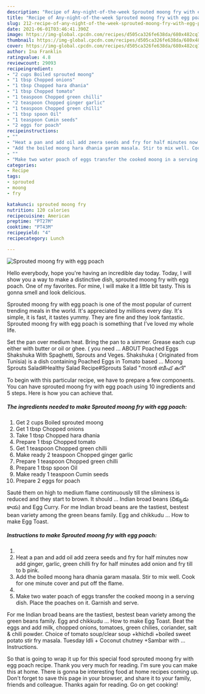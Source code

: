 ```yaml
---
description: "Recipe of Any-night-of-the-week Sprouted moong fry with egg poach"
title: "Recipe of Any-night-of-the-week Sprouted moong fry with egg poach"
slug: 212-recipe-of-any-night-of-the-week-sprouted-moong-fry-with-egg-poach
date: 2021-06-01T03:46:41.390Z
image: https://img-global.cpcdn.com/recipes/d505ca326fe638da/680x482cq70/sprouted-moong-fry-with-egg-poach-recipe-main-photo.jpg
thumbnail: https://img-global.cpcdn.com/recipes/d505ca326fe638da/680x482cq70/sprouted-moong-fry-with-egg-poach-recipe-main-photo.jpg
cover: https://img-global.cpcdn.com/recipes/d505ca326fe638da/680x482cq70/sprouted-moong-fry-with-egg-poach-recipe-main-photo.jpg
author: Ina Franklin
ratingvalue: 4.8
reviewcount: 29093
recipeingredient:
- "2 cups Boiled sprouted moong"
- "1 tbsp Chopped onions"
- "1 tbsp Chopped hara dhania"
- "1 tbsp Chopped tomato"
- "1 teaspoon Chopped green chilli"
- "2 teaspoon Chopped ginger garlic"
- "1 teaspoon Chopped green chilli"
- "1 tbsp spoon Oil"
- "1 teaspoon Cumin seeds"
- "2 eggs for poach"
recipeinstructions:
- ""
- "Heat a pan and add oil add zeera seeds and fry for half minutes now add ginger, garlic, green chilli fry for half minutes add onion and fry till to b pink."
- "Add the boiled moong hara dhania garam masala. Stir to mix well. Cook for one minute cover and put off the flame."
- ""
- "Make two water poach of eggs transfer the cooked moong in a serving dish. Place the poaches on it. Garnish and serve."
categories:
- Recipe
tags:
- sprouted
- moong
- fry

katakunci: sprouted moong fry 
nutrition: 120 calories
recipecuisine: American
preptime: "PT27M"
cooktime: "PT43M"
recipeyield: "4"
recipecategory: Lunch

---
```



![Sprouted moong fry with egg poach](https://img-global.cpcdn.com/recipes/d505ca326fe638da/680x482cq70/sprouted-moong-fry-with-egg-poach-recipe-main-photo.jpg)

Hello everybody, hope you're having an incredible day today. Today, I will show you a way to make a distinctive dish, sprouted moong fry with egg poach. One of my favorites. For mine, I will make it a little bit tasty. This is gonna smell and look delicious.

Sprouted moong fry with egg poach is one of the most popular of current trending meals in the world. It's appreciated by millions every day. It's simple, it is fast, it tastes yummy. They are fine and they look fantastic. Sprouted moong fry with egg poach is something that I've loved my whole life.

Set the pan over medium heat. Bring the pan to a simmer. Grease each cup either with butter or oil or ghee. ( you need … ABOUT Poached Eggs Shakshuka With Spaghetti, Sprouts and Veges. Shakshuka ( Originated from Tunisia) is a dish containing Poached Eggs in Tomato based … Moong Sprouts Salad#Healthy Salad Recipe#Sprouts Salad &#34;നാടൻ ബീഫ് കറി&#34;


To begin with this particular recipe, we have to prepare a few components. You can have sprouted moong fry with egg poach using 10 ingredients and 5 steps. Here is how you can achieve that.

<!--inarticleads1-->

##### The ingredients needed to make Sprouted moong fry with egg poach:

1. Get 2 cups Boiled sprouted moong
1. Get 1 tbsp Chopped onions
1. Take 1 tbsp Chopped hara dhania
1. Prepare 1 tbsp Chopped tomato
1. Get 1 teaspoon Chopped green chilli
1. Make ready 2 teaspoon Chopped ginger garlic
1. Prepare 1 teaspoon Chopped green chilli
1. Prepare 1 tbsp spoon Oil
1. Make ready 1 teaspoon Cumin seeds
1. Prepare 2 eggs for poach


Sauté them on high to medium flame continuously till the sliminess is reduced and they start to brown. It should … Indian broad beans (చిక్కుడు కాయ) and Egg Curry. For me Indian broad beans are the tastiest, bestest bean variety among the green beans family. Egg and chikkudu … How to make Egg Toast. 

<!--inarticleads2-->

##### Instructions to make Sprouted moong fry with egg poach:

1. 
1. Heat a pan and add oil add zeera seeds and fry for half minutes now add ginger, garlic, green chilli fry for half minutes add onion and fry till to b pink.
1. Add the boiled moong hara dhania garam masala. Stir to mix well. Cook for one minute cover and put off the flame.
1. 
1. Make two water poach of eggs transfer the cooked moong in a serving dish. Place the poaches on it. Garnish and serve.


For me Indian broad beans are the tastiest, bestest bean variety among the green beans family. Egg and chikkudu … How to make Egg Toast. Beat the eggs and add milk, chopped onions, tomatoes, green chilies, coriander, salt &amp; chili powder. Choice of tomato soup/clear soup +khichdi +boiled sweet potato stir fry masala. Tuesday Idli + Coconut chutney +Sambar with … Instructions. 

So that is going to wrap it up for this special food sprouted moong fry with egg poach recipe. Thank you very much for reading. I'm sure you can make this at home. There is gonna be interesting food at home recipes coming up. Don't forget to save this page in your browser, and share it to your family, friends and colleague. Thanks again for reading. Go on get cooking!
